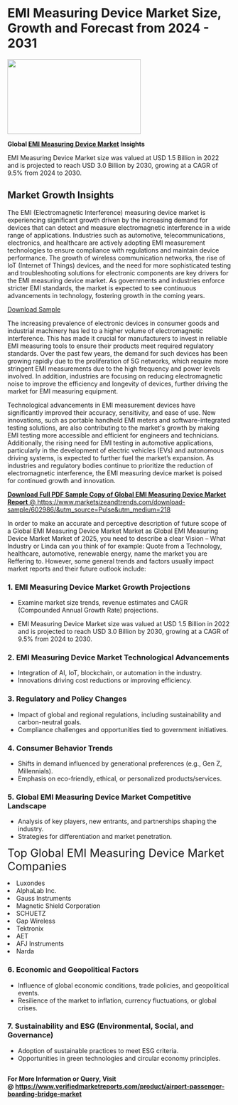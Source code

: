 <H1>EMI Measuring Device Market Size, Growth and Forecast from 2024 - 2031</H1><img class="aligncenter size-medium wp-image-584254" src="https://thirdeyenews.in/wp-content/uploads/2024/09/Global-Market-Research-300x168.jpeg" alt="" width="300" height="168" /><p><strong>Global&nbsp;<a href="https://www.marketsizeandtrends.com/download-sample/602986/&amp;utm_source=Pulse&amp;utm_medium=218">EMI Measuring Device Market</a> Insights</strong></p><p>EMI Measuring Device Market size was valued at USD 1.5 Billion in 2022 and is projected to reach USD 3.0 Billion by 2030, growing at a CAGR of 9.5% from 2024 to 2030.</p><p><h2>Market Growth Insights</h2> <p>The EMI (Electromagnetic Interference) measuring device market is experiencing significant growth driven by the increasing demand for devices that can detect and measure electromagnetic interference in a wide range of applications. Industries such as automotive, telecommunications, electronics, and healthcare are actively adopting EMI measurement technologies to ensure compliance with regulations and maintain device performance. The growth of wireless communication networks, the rise of IoT (Internet of Things) devices, and the need for more sophisticated testing and troubleshooting solutions for electronic components are key drivers for the EMI measuring device market. As governments and industries enforce stricter EMI standards, the market is expected to see continuous advancements in technology, fostering growth in the coming years.</p> <p><a href="#">Download Sample</a></p> <p>The increasing prevalence of electronic devices in consumer goods and industrial machinery has led to a higher volume of electromagnetic interference. This has made it crucial for manufacturers to invest in reliable EMI measuring tools to ensure their products meet required regulatory standards. Over the past few years, the demand for such devices has been growing rapidly due to the proliferation of 5G networks, which require more stringent EMI measurements due to the high frequency and power levels involved. In addition, industries are focusing on reducing electromagnetic noise to improve the efficiency and longevity of devices, further driving the market for EMI measuring equipment.</p> <p>Technological advancements in EMI measurement devices have significantly improved their accuracy, sensitivity, and ease of use. New innovations, such as portable handheld EMI meters and software-integrated testing solutions, are also contributing to the market's growth by making EMI testing more accessible and efficient for engineers and technicians. Additionally, the rising need for EMI testing in automotive applications, particularly in the development of electric vehicles (EVs) and autonomous driving systems, is expected to further fuel the market’s expansion. As industries and regulatory bodies continue to prioritize the reduction of electromagnetic interference, the EMI measuring device market is poised for continued growth and innovation.</p> <p><a href="#"></p><p><span class=""><strong>Download Full PDF Sample Copy of Global EMI Measuring Device Market Report</strong> @ <a href="https://www.marketsizeandtrends.com/download-sample/602986/&amp;utm_source=Pulse&amp;utm_medium=218" target="_blank">https://www.marketsizeandtrends.com/download-sample/602986/&amp;utm_source=Pulse&amp;utm_medium=218</a></span></p><p>In order to make an accurate and perceptive description of future scope of a Global&nbsp;EMI Measuring Device Market Market as Global&nbsp;EMI Measuring Device Market Market of 2025, you need to describe a clear Vision &ndash; What Industry or Linda can you think of for example: Quote from a Technology, healthcare, automotive, renewable energy, name the market you are Reffering to. However, some general trends and factors usually impact market reports and their future outlook include:</p><h3>1.&nbsp;<strong>EMI Measuring Device Market Growth Projections</strong></h3><ul><li>Examine market size trends, revenue estimates and CAGR (Compounded Annual Growth Rate) projections.</li><li><p>EMI Measuring Device Market size was valued at USD 1.5 Billion in 2022 and is projected to reach USD 3.0 Billion by 2030, growing at a CAGR of 9.5% from 2024 to 2030.</p></li></ul><h3>2.&nbsp;<strong>EMI Measuring Device Market Technological Advancements</strong></h3><ul><li>Integration of AI, IoT, blockchain, or automation in the industry.</li><li>Innovations driving cost reductions or improving efficiency.</li></ul><h3>3.&nbsp;<strong>Regulatory and Policy Changes</strong></h3><ul><li>Impact of global and regional regulations, including sustainability and carbon-neutral goals.</li><li>Compliance challenges and opportunities tied to government initiatives.</li></ul><h3>4.&nbsp;<strong>Consumer Behavior Trends</strong></h3><ul><li>Shifts in demand influenced by generational preferences (e.g., Gen Z, Millennials).</li><li>Emphasis on eco-friendly, ethical, or personalized products/services.</li></ul><h3>5.&nbsp;<strong>Global EMI Measuring Device Market Competitive Landscape</strong></h3><ul><li>Analysis of key players, new entrants, and partnerships shaping the industry.</li><li>Strategies for differentiation and market penetration.</li></ul><p data-pm-slice="1 1 []"><span style="color: inherit; font-family: inherit; font-size: 25px;">Top Global EMI Measuring Device Market Companies</span></p><div class="" data-test-id=""><p><li>Luxondes</li><li> AlphaLab Inc.</li><li> Gauss Instruments</li><li> Magnetic Shield Corporation</li><li> SCHUETZ</li><li> Gap Wireless</li><li> Tektronix</li><li> AET</li><li> AFJ Instruments</li><li> Narda</li></p></div><h3>6.&nbsp;<strong>Economic and Geopolitical Factors</strong></h3><ul><li>Influence of global economic conditions, trade policies, and geopolitical events.</li><li>Resilience of the market to inflation, currency fluctuations, or global crises.</li></ul><h3>7.&nbsp;<strong>Sustainability and ESG (Environmental, Social, and Governance)</strong></h3><ul><li>Adoption of sustainable practices to meet ESG criteria.</li><li>Opportunities in green technologies and circular economy principles.</li></ul><h2><strong style="font-size: 14px;">For More Information or Query, Visit @&nbsp;</strong><a style="background-color: #ffffff; font-size: 14px;" href="https://www.marketsizeandtrends.com/report/emi-measuring-device-market/" target="_blank">https://www.verifiedmarketreports.com/product/airport-passenger-boarding-bridge-market</a></h2>
